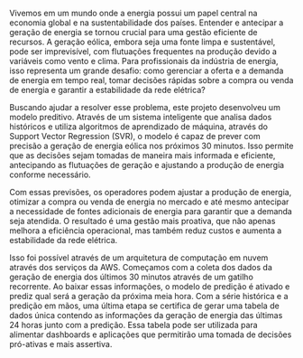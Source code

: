 Vivemos em um mundo onde a energia possui um papel central na economia global e na sustentabilidade dos países. Entender e antecipar a geração de energia se tornou crucial para uma gestão eficiente de recursos. A geração eólica, embora seja uma fonte limpa e sustentável, pode ser imprevisível, com flutuações frequentes na produção devido a variáveis como vento e clima. Para profissionais da indústria de energia, isso representa um grande desafio: como gerenciar a oferta e a demanda de energia em tempo real, tomar decisões rápidas sobre a compra ou venda de energia e garantir a estabilidade da rede elétrica?

Buscando ajudar a resolver esse problema, este projeto desenvolveu um modelo preditivo. Através de um sistema inteligente que analisa dados históricos e utiliza algoritmos de aprendizado de máquina, através do Support Vector Regression (SVR), o modelo é capaz de prever com precisão a geração de energia eólica nos próximos 30 minutos. Isso permite que as decisões sejam tomadas de maneira mais informada e eficiente, antecipando as flutuações de geração e ajustando a produção de energia conforme necessário.

Com essas previsões, os operadores podem ajustar a produção de energia, otimizar a compra ou venda de energia no mercado e até mesmo antecipar a necessidade de fontes adicionais de energia para garantir que a demanda seja atendida. O resultado é uma gestão mais proativa, que não apenas melhora a eficiência operacional, mas também reduz custos e aumenta a estabilidade da rede elétrica.

Isso foi possível através de um arquitetura de computação em nuvem através dos serviços da AWS. Começamos com a coleta dos dados da geração de energia dos últimos 30 minutos através de um gatilho recorrente. Ao baixar essas informações, o modelo de predição é ativado e prediz qual será a geração da próxima meia hora. Com a série histórica e a predição em mãos, uma última etapa se certifica de gerar uma tabela de dados única contendo as informações da geração de energia das últimas 24 horas junto com a predição. Essa tabela pode ser utilizada para alimentar dashboards e aplicações que permitirão uma tomada de decisões pró-ativas e mais assertiva.